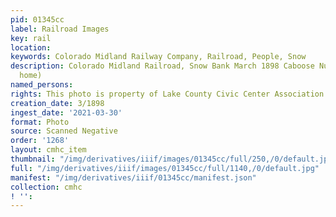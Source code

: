 ```yaml
---
pid: 01345cc
label: Railroad Images
key: rail
location: 
keywords: Colorado Midland Railway Company, Railroad, People, Snow
description: Colorado Midland Railroad, Snow Bank March 1898 Caboose Number 423 (Tabor
  home)
named_persons: 
rights: This photo is property of Lake County Civic Center Association.
creation_date: 3/1898
ingest_date: '2021-03-30'
format: Photo
source: Scanned Negative
order: '1268'
layout: cmhc_item
thumbnail: "/img/derivatives/iiif/images/01345cc/full/250,/0/default.jpg"
full: "/img/derivatives/iiif/images/01345cc/full/1140,/0/default.jpg"
manifest: "/img/derivatives/iiif/01345cc/manifest.json"
collection: cmhc
! '': 
---
```

